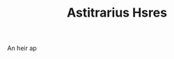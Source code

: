 ---
title: Astitrarius Hsres
letter: A
permalink: "/definitions/astitrarius-hsres.html"
body: An heir ap
published_at: '2018-07-07'
source: Black's Law Dictionary
layout: post
---